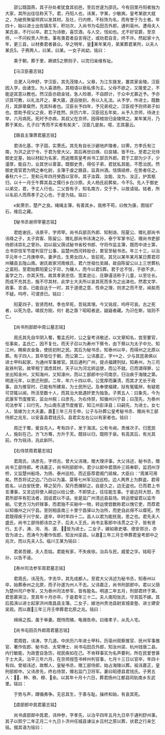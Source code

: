 <!-- { "loadSidebar": true } -->
　　邵公既国燕，其子孙处者犹食其初邑，至后世遂为邵氏。今有田里丹阳者独为大家，其所出往往称天下。君，丹阳人也，讳某，字某，少敏爽。皇考某欲大就之，为破赀聚留师宾以发其材。及壮，行内修，不标饰为名，而有誉于为士者。年四十，始以进士出佐镇东军，积功次，入尚书为屯田员外郎，通判亳州。遭母夫人某氏丧，不行以卒。君工为诗歌，喜饮酒，与人交，恬如也。尤不好官爵，至京师，一不问权贵人所舍。事有类君者自言得迁，或劝君自言，终不许。然起家十九年，更三县，以材奏君者甚众。卒之明年，皇某年某月，弟某葬君某所，以夫人某氏。子男两人，曰某，曰某。一女子尚幼，铭曰：

　　乘于朝，葬于里，厥嫔之祭则子，以完归亲维有祉。

　　【马汉臣墓志铭】

　　合淝人马仲舒，字汉臣，其先茂陵人。父皋，为江东拨发，置其家金陵。汉臣因入学，齿诸生。为人喜酒色，其相语以亵私侈为主。父母不欲之，又隆爱之，不能逆其意以教也。然汉臣亦疏金钱，急人险艰，不自顾计，于众中尤慕近予。予亦识其可教，以礼法开之，果大寤，遂自挫刻，务以入礼法。从予学，作进士。既数月，其辞章粲然，充其科者也。汉臣长予四年，予兄弟视之，汉臣视予则师弟子如也。尝助予叔父之丧，若子姓然。庆历六年，汉臣冠五年矣，从予入京师，待进士举，六月病死。死时予亦病，其叔父在京师，因得棺敛归金陵殡之。某年某月，乃葬于某处。孔子曰“秀而不实者有矣夫”，汉臣几是矣。噫，志其墓云。

　　【赣县主簿萧君墓志铭】

　　君讳化基，字子固，实萧氏。其先有自长沙避地庐陵者，曰霁。方李氏有江南，为洪之武宁令，于君为曾大父。其后再世曰焕、曰良辅，皆不仕。至君之兄侍御史定基，始以材起为名家，而追赠其皇考尚书工部员外郎。君于工部为少子，少谨厚，能自力，业其世以善富。既御史贵，得任子弟，君犹私其能，不愿治民。然御史竟官君为明之奉化尉，主簿于虔之赣县，监真州酒。恬慎祗修，在势者任之。春秋六十二，至和元年四月癸酉以官卒。其子汝霖、汝能、汝为、汝正，护其柩归，以十一月壬午葬其县之儒行乡白沙原。夫人杨氏前葬矣，今不。先人于御史以弟交，君，予丈人行也。二父皆有子，知名南方，交于予，以故请铭。铭者，所以名前人而燕孝子之心也，于是为铭。铭曰：

　　к矣萧宗，楚产之良。绳绳主簿，有善其乡。我修不苟，曰攸为康，图铭圹石，维后之藏。

　　【秘书丞谢师宰墓志铭】

　　君姓谢氏，讳景平，字师宰。尚书兵部员外郎、知制诰、阳夏公、赠礼部尚书讳绛之子，太子宾客、陈留公、赠礼部尚书讳涛之孙，泰宁军掌书记、赠尚书吏部侍郎讳崇礼之曾孙。初以祖父荫试秘书省校书郎、守将作监主簿，既而中进士第，佥书崇信军节度判官厅公事，监楚州西河转般仓，累官至秘书丞。年三十三，以治平元年十二月庚申卒。妻尹氏，生男女四人，皆前死。其兄以某年某月某日葬君邓州穰县五陇山南。谢氏故家河南缑氏，君六世祖仕吴越，故自陈留公以上三世葬杭之富阳，至君始葬阳夏公于邓，为穰人，而今以君葬。君于忿不忮，于欲不求，虽学之力，亦其天性。故其孝弟忠信、宽柔逊让、庄静谨洁称于儿童，以至壮长。而成不充其志，施不尽其材，此学士大夫所以哀其死而多为之出涕也。然君文学、政事、言语，已能自达于一时，其于道德之意、性命之理，则求之而不至，闻矣而不疑。呜呼，可谓贤已。铭曰：

　　阳夏四子，皆贤而材。季也早死，吾铭其埋。今又铭叔，呜呼可哀。古之死者，以死为息。嗟叔方刚，何忄曷之亟？昭昭者逝，嶷嶷者藏。为识在斯，铭则不亡。

　　【尚书刑部郎中周公墓志铭】

　　周氏其先自华阴入蜀，蜀孟氏时，公之皇考讳敬述，以文章知名，尝至要官，任事矣，孟氏亡，因不复仕。而天子召以为寿州下蔡令，由下蔡以为太子中允、知江州，赐紫衣金鱼，使抚初附之民。其后为秘书丞，知泰州以卒，而得州之北原以葬。有子四人，其卒皆位于朝，而公第二。公讳嘉正，字之，少与其昆弟俱以进士甲科起家，为通州军事推官。其后通判广州，提点福建刑狱，知寿州，为三司盐铁判官。故宰相丁谓虑其材，天子以为河北转运使，而公不就。已而谓得罪，公坐出知金州，又知海州，又知濠州，而以工部郎中分司南京，归治疾于海陵之第。明道元年，以恩迁刑部。二年，年六十四以卒。公宽厚而廉清，而其才尤长于政事。自为推官时，已能有所建易，为士民所记。及奉使福建，狱有冤辄辨，有疑若可贷辄以闻，所活至数十人，而其治大抵遇奸吏为独急。子男五人：曰象先，今为武康军节度推官，监台州税；曰彦先，为右侍禁，知循州兴宁县；曰茂先，为泰州司法参军；曰行先，为山南东道节度推官，知江州彭泽县；曰嗣先，为进士。女七人，皆嫁为士大夫妻。嘉三年三月壬申，公子与孙葬公皇考秘书丞、赠尚书工部侍郎之兆东，以安喜县君钱氏。县君实左右公以有家者也。铭曰：

　　周迁于蜀，爰自先人。考有四子，发于海滨。公有令闻，贵维次子。归宽民人，施刻在己。方飞方骞，方升于天。既铩以归，既陨于泉。有高其后，有光其前。作为铭诗，兆此新阡。

　　【右侍禁周君墓志铭】

　　君周氏，讳彦先，字师古。曾大父讳瑰，赠大理评事。大父讳述，秘书丞，赠尚书工部侍郎。考讳嘉正，尚书刑部郎中。君少以郎中君荫补三班奉职，监泗州浮桥，又监楚州船场，为扬、泰州巡检。而近臣荐君阁门祗候，大臣曰：“周某可用矣。然吾将试之边。”乃白以为瀛、莫等七州军沿边巡检。边人两界上为群盗，君得姓名，以白安抚使，移之契丹，契丹悉捕斩之。自是久之，边无盗也。已而君上书言漕事，又言边将使人耕边以给公使，不即禁止，往往能生事。于是边将大怒，而君所部卒有犯法者，因诋君以不诘。坐是监广州清远县盐场。转运使留君以监市舶。它吏方习为奸赇事，而君独不买舶中一物，转运使尝数称君以愧它吏，而荐君以知循州之兴宁县。至则相县南三十里宁昌驿以为治所，而吏自此得不以瘴死。然君既得疾于兴宁矣，遂卒，卒时年四十二。县人以君为能抚我，思之也。君先夫人盛氏，尚书工部侍郎讳京之子，后夫人王氏，尚书主客郎中讳贯之之子，皆有贤行。五子，涛、洵、洧、渥、，皆为进士。二女子，嫁如皋史堪、德安郑汾，亦皆为进士。而涛今为著作佐郎，知汝州梁县。以嘉三年三月壬申葬君皇考郎中之兆次，而以先夫人。临川王某为铭曰：

　　君弟吾嫂，夫人吾姑。君能有家，不失疾徐。治兵与民，威爱之孚。铭昭子孙，以告不诬。

　　【泰州司法参军周君墓志铭】

　　君周氏，讳茂先，字去华，其先成都人。至君大父讳述为秘书丞，知泰州以卒，始葬泰州之北原，而子孙遂为州人不去。父讳嘉正，尚书刑部郎中。君以父荫为楚州司户参军，又为泰州司法参军，皆有能名。明道二年五月，刑部君终于第。君思慕哭泣，至其年十月亦卒，于是君年三十二。夫人南阳张氏，守其孤不嫁。其后孤涣以进士起家洪州南昌县主簿。二女子，嫁池州贵池县尉宣城查塾、进士建安吴观。而以嘉三年三月壬申葬君北原之兆。铭曰：

　　绵绵之孤，属于单妻。既恃而殖，龟锡告命。曰维孝子，从先人宅。

　　【尚书屯田员外郎周君墓志铭】

　　君周姓，讳涛，字几道。中庆历六年进士甲科，历亳州观察推官、抚州军事推官、著作佐郎、秘书丞、太常博士、尚书屯田员外郎，知汝州梁、杭州钱唐二县。内行敏能，为政壹自急饬，视民疾如在己。不肯释事实为名声要利，所在民爱誉甚于士大夫。治平三年六月，在京师授签书梓州判官事，七月十三日以官卒，年四十有四。曾祖讳述，故郫人，皇秘书丞，赠工部侍郎，始占海陵以葬。祖讳嘉正，皇刑部郎中。父讳彦先，终右侍禁，赠右监门卫将军。妻曰昭德县君钱氏。子男五人：┭、种、秩、穆、余。以其年十月十六日，葬君扬州江都县同轨南乡东武里。铭曰：

　　于势与声，蹲循弗争。无忌其生，于善与耻。操终和始，有哀其死。

　　【虞部郎中晁君墓志铭】

　　尚书虞部郎中晁君，讳仲参，字孝先，以治平四年五月九日卒于通判舒州事。其子以熙宁二年正月二十九日卜济州任城县谏议乡吕村之原以葬，状君之行来乞铭。掇其语为铭曰：

